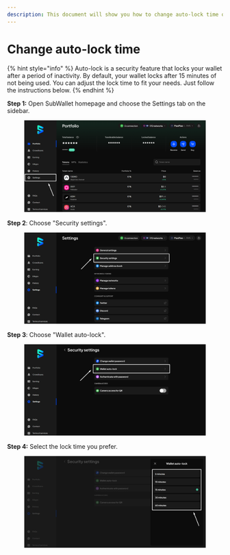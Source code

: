 ```yaml
---
description: This document will show you how to change auto-lock time on SubWallet.
---
```


# Change auto-lock time

{% hint style="info" %}
Auto-lock is a security feature that locks your wallet after a period of inactivity. By default, your wallet locks after 15 minutes of not being used. You can adjust the lock time to fit your needs. Just follow the instructions below.
{% endhint %}

**Step 1:** Open SubWallet homepage and choose the Settings tab on the sidebar.

<figure><img src="../../../.gitbook/assets/image (3) (1) (1).png" alt=""><figcaption></figcaption></figure>

**Step 2**: Choose "Security settings".

<figure><img src="../../../.gitbook/assets/image (4) (1) (1).png" alt=""><figcaption></figcaption></figure>

**Step 3**: Choose "Wallet auto-lock".

<figure><img src="../../../.gitbook/assets/image (5) (1) (1).png" alt=""><figcaption></figcaption></figure>

**Step 4:** Select the lock time you prefer.

<figure><img src="../../../.gitbook/assets/image (6) (1) (1).png" alt=""><figcaption></figcaption></figure>
